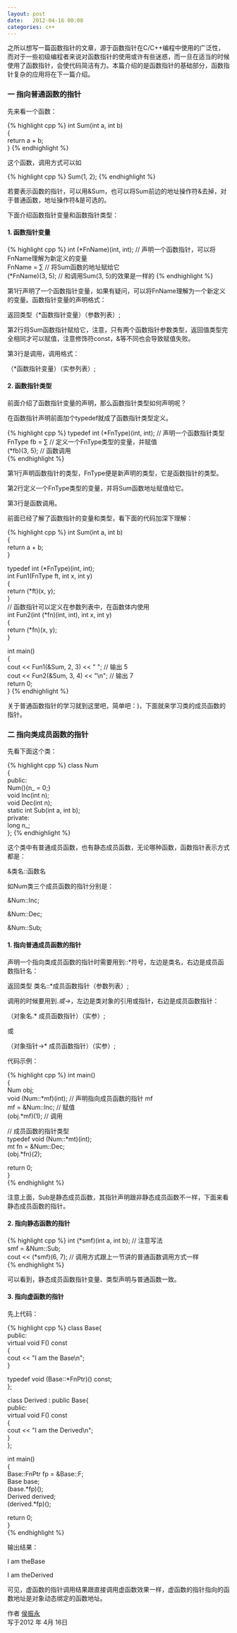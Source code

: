 ```yaml
---
layout: post
date:   2012-04-16 00:08
categories: c++
---
```



之所以想写一篇函数指针的文章，源于函数指针在C/C++编程中使用的广泛性，而对于一些初级编程者来说对函数指针的使用或许有些迷惑，而一旦在适当的时候使用了函数指针，会使代码简洁有力。本篇介绍的是函数指针的基础部分，函数指针复杂的应用将在下一篇介绍。

### 一  指向普通函数的指针
先来看一个函数：

{% highlight cpp %}
int Sum(int a, int b)  
{  
  return a + b;  
} 
{% endhighlight %}

这个函数，调用方式可以如

{% highlight cpp %}
Sum(1, 2);
{% endhighlight %}

若要表示函数的指针，可以用&Sum，也可以将Sum前边的地址操作符&去掉，对于普通函数，地址操作符&是可选的。

下面介绍函数指针变量和函数指针类型： 

#### 1.  函数指针变量

{% highlight cpp %}
int (*FnName)(int, int);           // 声明一个函数指针，可以将FnName理解为新定义的变量  
FnName = &Sum;             // 将Sum函数的地址赋给它  
(*FnName)(3, 5);           // 和调用Sum(3, 5)的效果是一样的 
{% endhighlight %}

第1行声明了一个函数指针变量，如果有疑问，可以将FnName理解为一个新定义的变量。函数指针变量的声明格式：

返回类型（*函数指针变量）（参数列表）;

第2行将Sum函数指针赋给它，注意，只有两个函数指针参数类型，返回值类型完全相同才可以赋值，注意修饰符const，&等不同也会导致赋值失败。

第3行是调用，调用格式：

（*函数指针变量）（实参列表）; 

#### 2.  函数指针类型

前面介绍了函数指针变量的声明，那么函数指针类型如何声明呢？

在函数指针声明前面加个typedef就成了函数指针类型定义。

{% highlight cpp %}
typedef int (*FnType)(int, int);   // 声明一个函数指针类型  
FnType fb = &Sum;                   // 定义一个FnType类型的变量，并赋值  
(*fb)(3, 5);                        // 函数调用  
{% endhighlight %}

第1行声明函数指针的类型，FnType便是新声明的类型，它是函数指针的类型。

第2行定义一个FnType类型的变量，并将Sum函数地址赋值给它。

第3行是函数调用。 

前面已经了解了函数指针的变量和类型，看下面的代码加深下理解：

{% highlight cpp %}
int Sum(int a, int b)  
{  
  return a + b;  
}
  
typedef int (*FnType)(int, int);  
int Fun1(FnType ft, int x, int y)  
{  
  return (*ft)(x, y);  
}  
// 函数指针可以定义在参数列表中，在函数体内使用  
int Fun2(int (*fn)(int, int), int x, int y)  
{  
  return (*fn)(x, y);    
}  
  
int main()  
{  
  cout << Fun1(&Sum, 2, 3) << " ";  // 输出 5  
  cout << Fun2(&Sum, 3, 4) << "\n"; // 输出 7  
  return 0;  
}
{% endhighlight %}

关于普通函数指针的学习就到这里吧，简单吧：)，下面就来学习类的成员函数的指针。 

### 二 指向类成员函数的指针
先看下面这个类：

{% highlight cpp %}
class Num  
{  
public:  
  Num(){n_ = 0;}  
  void Inc(int n);  
  void Dec(int n);  
  static int Sub(int a, int b);  
private:  
  long n_;  
};
{% endhighlight %}

这个类中有普通成员函数，也有静态成员函数，无论哪种函数，函数指针表示方式都是：

&类名::函数名

如Num类三个成员函数的指针分别是：

&Num::Inc;

&Num::Dec;

&Num::Sub;

#### 1.  指向普通成员函数的指针

 声明一个指向类成员函数的指针时需要用到::*符号，左边是类名，右边是成员函数指针名：

返回类型 类名::*成员函数指针（参数列表）;

调用的时候要用到.*或->*，左边是类对象的引用或指针，右边是成员函数指针：

（对象名.* 成员函数指针）（实参）;

或

（对象指针->* 成员函数指针）（实参）; 

代码示例：

{% highlight cpp %}
int main()  
{  
  Num obj;  
  void (Num::*mf)(int);    // 声明指向成员函数的指针 mf  
  mf = &Num::Inc;           // 赋值    
  (obj.*mf)(1);             // 调用  
  
  // 成员函数的指针类型  
  typedef void (Num::*mt)(int);  
  mt fn = &Num::Dec;  
  (obj.*fn)(2);   
  
  return 0;  
}  
{% endhighlight %}

注意上面，Sub是静态成员函数，其指针声明跟非静态成员函数不一样，下面来看静态成员函数的指针。 

#### 2. 指向静态函数的指针

{% highlight cpp %}
int (*smf)(int a, int b); // 注意写法  
smf = &Num::Sub;  
cout << (*smf)(6, 7);        // 调用方式跟上一节讲的普通函数调用方式一样  
{% endhighlight %}

可以看到，静态成员函数指针变量、类型声明与普通函数一致。 

#### 3. 指向虚函数的指针

先上代码：

{% highlight cpp %}
class Base{  
public:  
  virtual void F() const  
  {  
    cout << "I am the Base\n";  
  }  
  
  typedef void (Base::*FnPtr)() const;  
};  
  
class Derived : public Base{  
public:  
  virtual void F() const  
  {  
    cout << "I am the Derived\n";  
  }  
};  
  
int main()  
{  
  Base::FnPtr fp = &Base::F;  
  Base base;  
(base.*fp)();  
  Derived derived;  
  (derived.*fp)();  
  
  return 0;  
}  
{% endhighlight %}

输出结果：

I am theBase

I am theDerived 

可见，虚函数的指针调用结果跟直接调用虚函数效果一样，虚函数的指针指向的函数地址是对象动态绑定的函数地址。


作者 [侯振永][1]     
写于2012 年 4月 16日

[1]: https://zhenyonghou.github.io/